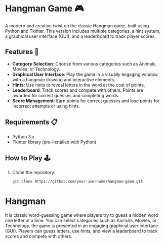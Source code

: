 # Hangman Game 🎮

A modern and creative twist on the classic Hangman game, built using Python and Tkinter. This version includes multiple categories, a hint system, a graphical user interface (GUI), and a leaderboard to track player scores.

## Features 🌟

- **Category Selection**: Choose from various categories such as Animals, Movies, or Technology.
- **Graphical User Interface**: Play the game in a visually engaging window with a hangman drawing and interactive elements.
- **Hints**: Use hints to reveal letters in the word at the cost of points.
- **Leaderboard**: Track scores and compete with others. Points are awarded for correct guesses and completing words.
- **Score Management**: Earn points for correct guesses and lose points for incorrect attempts or using hints.

## Requirements 📋

- Python 3.x
- Tkinter library (pre-installed with Python)

## How to Play 🕹️

1. Clone the repository:
   ```bash
   git clone https://github.com/your-username/hangman-game.git

# Hangman
 It is classic word-guessing game where players try to guess a hidden word one letter at a time. You can select categories such as Animals, Movies, or Technology, the game is presented in an engaging graphical user interface (GUI). Players can guess letters, use hints, and view a leaderboard to track scores and compete with others. 
